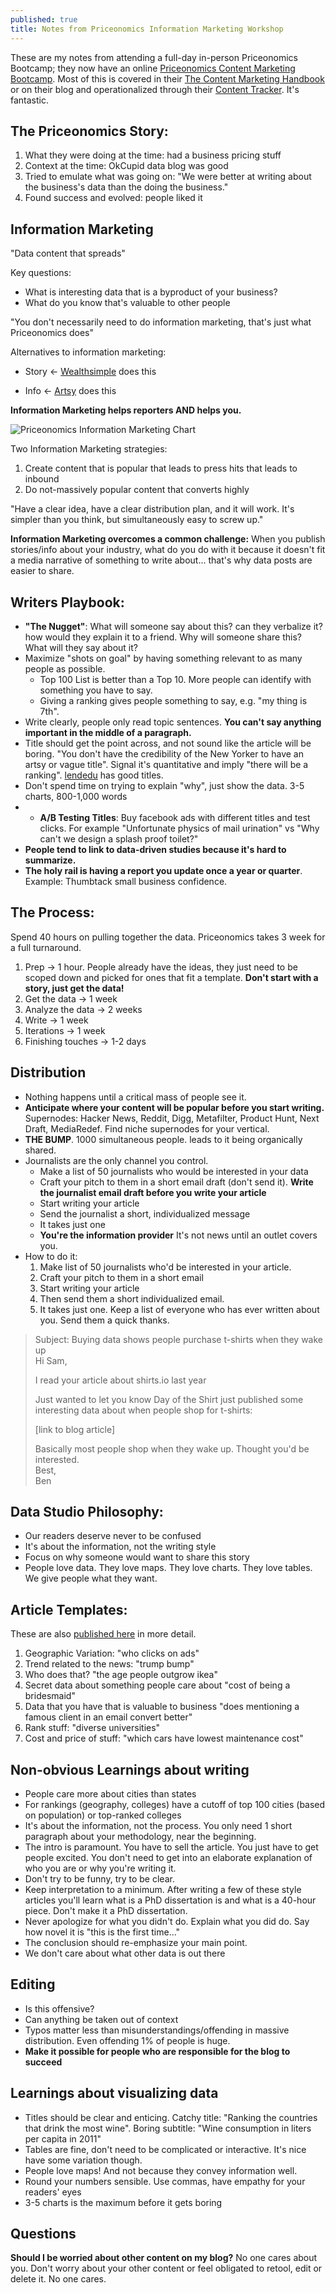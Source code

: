 ```yaml
---
published: true
title: Notes from Priceonomics Information Marketing Workshop
---
```


These are my notes from attending a full-day in-person Priceonomics Bootcamp; they now have an online [Priceonomics Content Marketing Bootcamp](https://priceonomics.teachable.com/p/priceonomics-content-marketing-bootcamp/).  Most of this is covered in their [The Content Marketing Handbook](https://priceonomics.com/the-content-marketing-handbook/) or on their blog and operationalized through their [Content Tracker](https://web.archive.org/web/20170515131419/https://stats.priceonomics.com/measure/dashboard/). It's fantastic.

## The Priceonomics Story:  
1. What they were doing at the time: had a business pricing stuff
2. Context at the time: OkCupid data blog was good
3. Tried to emulate what was going on: "We were better at writing about the business's data than the doing the business."
4. Found success and evolved: people liked it

## Information Marketing
"Data content that spreads"

Key questions:
- What is interesting data that is a byproduct of your business?
- What do you know that's valuable to other people

"You don't necessarily need to do information marketing, that's just what Priceonomics does"

Alternatives to information marketing:
- Story <- [Wealthsimple](https://www.wealthsimple.com/en-us/magazine) does this
* Info <- [Artsy](https://www.artsy.net/) does this

**Information Marketing helps reporters AND helps you.**

![Priceonomics Information Marketing Chart](/uploads/2018-10/priceonomics_info_marketing.jpg)

Two Information Marketing strategies:
1. Create content that is popular that leads to press hits that leads to inbound
2. Do not-massively popular content that converts highly

"Have a clear idea, have a clear distribution plan, and it will work. It's simpler than you think, but simultaneously easy to screw up."

**Information Marketing overcomes a common challenge:** When you publish stories/info about your industry, what do you do with it because it doesn't fit a media narrative of something to write about... that's why data posts are easier to share.

## Writers Playbook:
- **"The Nugget"**: What will someone say about this? can they verbalize it? how would they explain it to a friend. Why will someone share this? What will they say about it?
- Maximize "shots on goal" by having something relevant to as many people as possible.
	- Top 100 List is better than a Top 10. More people can identify with something you have to say. 
	- Giving a ranking gives people something to say, e.g. "my thing is 7th".
- Write clearly, people only read topic sentences. **You can't say anything important in the middle of a paragraph.**
- Title should get the point across, and not sound like the article will be boring. "You don't have the credibility of the New Yorker to have an artsy or vague title". Signal it's quantitative and imply "there will be a ranking". [lendedu](https://lendedu.com/top-posts/) has good titles.
- Don't spend time on trying to explain "why", just show the data. 3-5 charts, 800-1,000 words
- - **A/B Testing Titles**: Buy facebook ads with different titles and test clicks. For example "Unfortunate physics of mail urination" vs "Why can't we design a splash proof toilet?"
- **People tend to link to data-driven studies because it's hard to summarize.**
- **The holy rail is having a report you update once a year or quarter**. Example: Thumbtack small business confidence.

## The Process:
Spend 40 hours on pulling together the data. Priceonomics takes 3 week for a full turnaround.

1. Prep -> 1 hour. People already have the ideas, they just need to be scoped down and picked for ones that fit a template. **Don't start with a story, just get the data!**
2. Get the data -> 1 week
3. Analyze the data -> 2 weeks
4. Write -> 1 week
5. Iterations -> 1 week
6. Finishing touches -> 1-2 days

## Distribution
- Nothing happens until a critical mass of people see it.
- **Anticipate where your content will be popular before you start writing.** Supernodes: Hacker News, Reddit, Digg, Metafilter, Product Hunt, Next Draft, MediaRedef. Find niche supernodes for your vertical.  
- **THE BUMP**. 1000 simultaneous people. leads to it being organically shared.
- Journalists are the only channel you control.
	- Make a list of 50 journalists who would be interested in your data
	- Craft your pitch to them in a short email draft (don't send it).  **Write the journalist email draft before you write your article**
	- Start writing your article
	- Send the journalist a short, individualized message
	- It takes just one
	- **You're the information provider** It's not news until an outlet covers you.
- How to do it:
	1. Make list of 50 journalists who'd be interested in your article. 
	2. Craft your pitch to them in a short email
	3. Start writing your article
	4. Then send them a short individualized email.
	5. It takes just one. Keep a list of everyone who has ever written about you. Send them a quick thanks.

> Subject: Buying data shows people purchase t-shirts when they wake up  
> Hi Sam,  
>   
> I read your article about shirts.io last year  
>   
> Just wanted to let you know Day of the Shirt just published some interesting data about when people shop for t-shirts:  
>   
> [link to blog article]  
>   
> Basically most people shop when they wake up. Thought you'd be interested.  
> Best,  
> Ben  

## Data Studio Philosophy:
- Our readers deserve never to be confused
- It's about the information, not the writing style
- Focus on why someone would want to share this story
- People love data. They love maps. They love charts. They love tables. We give people what they want. 

## Article Templates:
These are also [published here](https://priceonomics.com/introducing-priceonomics-content-marketing/) in more detail.
1. Geographic Variation: "who clicks on ads"
2. Trend related to the news: "trump bump"
3. Who does that? "the age people outgrow ikea"
4. Secret data about something people care about "cost of being a bridesmaid"
5. Data that you have that is valuable to business "does mentioning a famous client in an email convert better"
6. Rank stuff: "diverse universities"
7. Cost and price of stuff: "which cars have lowest maintenance cost"

## Non-obvious Learnings about writing
- People care more about cities than states
- For rankings (geography, colleges) have a cutoff of top 100 cities (based on population) or top-ranked colleges
- It's about the information, not the process. You only need 1 short paragraph about your methodology, near the beginning.
- The intro is paramount. You have to sell the article. You just have to get people excited. You don't need to get into an elaborate explanation of who you are or why you're writing it.
- Don't try to be funny, try to be clear.
- Keep interpretation to a minimum. After writing a few of these style articles you'll learn what is a PhD dissertation is and what is a 40-hour piece. Don't make it a PhD dissertation.
- Never apologize for what you didn't do. Explain what you did do. Say how novel it is "this is the first time..."
- The conclusion should re-emphasize your main point.
- We don't care about what other data is out there

## Editing
- Is this offensive?
- Can anything be taken out of context
- Typos matter less than misunderstandings/offending in massive distribution. Even offending 1% of people is huge.
- **Make it possible for people who are responsible for the blog to succeed** 

## Learnings about visualizing data
- Titles should be clear and enticing. Catchy title: "Ranking the countries that drink the most wine". Boring subtitle: "Wine consumption in liters per capita in 2011"
- Tables are fine, don't need to be complicated or interactive. It's nice have some variation though.
- People love maps! And not because they convey information well.
- Round your numbers sensible. Use commas, have empathy for your readers' eyes
- 3-5 charts is the maximum before it gets boring

## Questions
**Should I be worried about other content on my blog?** No one cares about you. Don't worry about your other content or feel obligated to retool, edit or delete it. No one cares.


